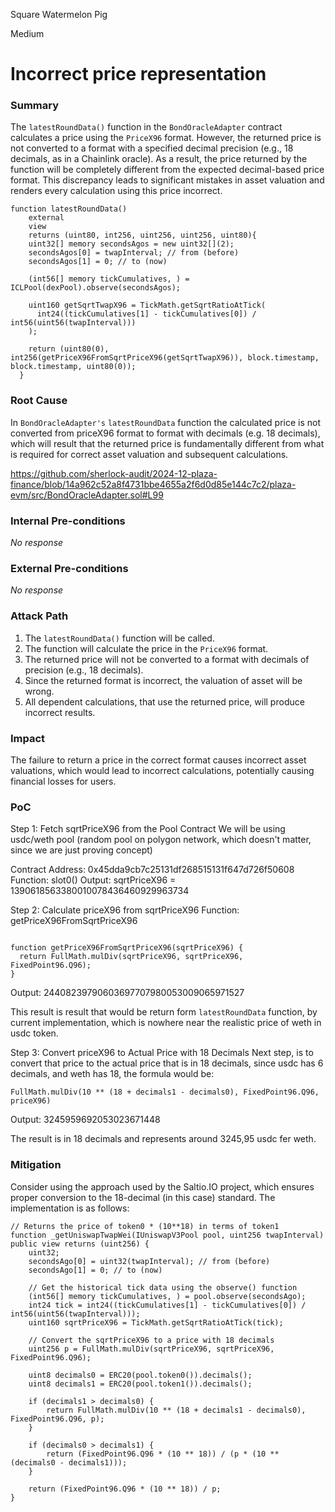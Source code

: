 Square Watermelon Pig

Medium

# Incorrect price representation

### Summary

The `latestRoundData()` function in the `BondOracleAdapter` contract calculates a price using the `PriceX96` format. However, the returned price is not converted to a format with a specified decimal precision (e.g., 18 decimals, as in a Chainlink oracle). As a result, the price returned by the function will be completely different from the expected decimal-based price format. This discrepancy leads to significant mistakes in asset valuation and renders every calculation using this price incorrect.

```solidity
function latestRoundData()
    external
    view
    returns (uint80, int256, uint256, uint256, uint80){
    uint32[] memory secondsAgos = new uint32[](2);
    secondsAgos[0] = twapInterval; // from (before)
    secondsAgos[1] = 0; // to (now)

    (int56[] memory tickCumulatives, ) = ICLPool(dexPool).observe(secondsAgos);

    uint160 getSqrtTwapX96 = TickMath.getSqrtRatioAtTick(
      int24((tickCumulatives[1] - tickCumulatives[0]) / int56(uint56(twapInterval)))
    );

    return (uint80(0), int256(getPriceX96FromSqrtPriceX96(getSqrtTwapX96)), block.timestamp, block.timestamp, uint80(0));
  }
```

### Root Cause

In `BondOracleAdapter's` `latestRoundData` function the calculated price is not converted from priceX96 format to format with decimals (e.g. 18 decimals), which will result that the returned price is fundamentally different from what is required for correct asset valuation and subsequent calculations.

https://github.com/sherlock-audit/2024-12-plaza-finance/blob/14a962c52a8f4731bbe4655a2f6d0d85e144c7c2/plaza-evm/src/BondOracleAdapter.sol#L99

### Internal Pre-conditions

_No response_

### External Pre-conditions

_No response_

### Attack Path

1. The `latestRoundData()` function will be called.
2. The function will calculate the price in the `PriceX96` format.
3. The returned price will not be converted to a format with decimals of precision (e.g., 18 decimals).
4. Since the returned format is incorrect, the valuation of asset will be wrong.
5. All dependent calculations, that use the returned price, will produce incorrect results.

### Impact

The failure to return a price in the correct format causes incorrect asset valuations, which would lead to incorrect calculations, potentially causing financial losses for users.

### PoC


Step 1: Fetch sqrtPriceX96 from the Pool Contract
We will be using usdc/weth pool (random pool on polygon network, which doesn't matter, since we are just proving concept)

Contract Address: 0x45dda9cb7c25131df268515131f647d726f50608
Function: slot0()
Output: sqrtPriceX96 = 1390618563380010078436460929963734

Step 2: Calculate priceX96 from sqrtPriceX96
Function: getPriceX96FromSqrtPriceX96
```solidity

function getPriceX96FromSqrtPriceX96(sqrtPriceX96) {
  return FullMath.mulDiv(sqrtPriceX96, sqrtPriceX96, FixedPoint96.Q96);
}
```
Output: 24408239790603697707980053009065971527

This result is result that would be return form `latestRoundData` function, by current implementation, which is nowhere near the realistic price of weth in usdc token.

Step 3: Convert priceX96 to Actual Price with 18 Decimals
Next step, is to convert that price to the actual price that is in 18 decimals, since usdc has 6 decimals, and weth has 18, the formula would be:
```solidity
FullMath.mulDiv(10 ** (18 + decimals1 - decimals0), FixedPoint96.Q96, priceX96)
```
Output: 3245959692053023671448 

The result is in 18 decimals and represents around 3245,95 usdc fer weth.

### Mitigation

Consider using the approach used by the Saltio.IO project, which ensures proper conversion to the 18-decimal (in this case) standard. The implementation is as follows:
```solidity
// Returns the price of token0 * (10**18) in terms of token1
function _getUniswapTwapWei(IUniswapV3Pool pool, uint256 twapInterval) public view returns (uint256) {
    uint32;
    secondsAgo[0] = uint32(twapInterval); // from (before)
    secondsAgo[1] = 0; // to (now)

    // Get the historical tick data using the observe() function
    (int56[] memory tickCumulatives, ) = pool.observe(secondsAgo);
    int24 tick = int24((tickCumulatives[1] - tickCumulatives[0]) / int56(uint56(twapInterval)));
    uint160 sqrtPriceX96 = TickMath.getSqrtRatioAtTick(tick);

    // Convert the sqrtPriceX96 to a price with 18 decimals
    uint256 p = FullMath.mulDiv(sqrtPriceX96, sqrtPriceX96, FixedPoint96.Q96);

    uint8 decimals0 = ERC20(pool.token0()).decimals();
    uint8 decimals1 = ERC20(pool.token1()).decimals();

    if (decimals1 > decimals0) {
        return FullMath.mulDiv(10 ** (18 + decimals1 - decimals0), FixedPoint96.Q96, p);
    }

    if (decimals0 > decimals1) {
        return (FixedPoint96.Q96 * (10 ** 18)) / (p * (10 ** (decimals0 - decimals1)));
    }

    return (FixedPoint96.Q96 * (10 ** 18)) / p;
}
```